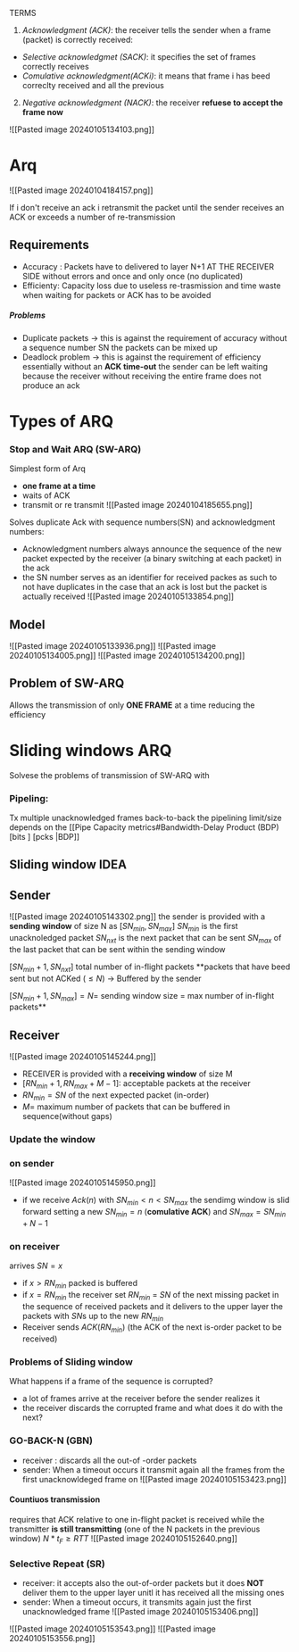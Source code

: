TERMS
1. *Acknowledgment (ACK)*: the receiver tells the sender when a frame (packet) is correctly received:
- *Selective acknowledgmet (SACK)*: it specifies the set of frames correctly receives 
- *Comulative acknowledgment(ACKi)*: it means that frame  i has beed correclty received and all the previous
2. *Negative acknowledgment (NACK)*: the receiver **refuese to accept the frame now**

![[Pasted image 20240105134103.png]]

# Arq
![[Pasted image 20240104184157.png]]

If i don't receive an ack i retransmit the packet until the sender receives an ACK or exceeds a number of re-transmission

## Requirements
- Accuracy : Packets have to delivered to layer N+1 AT THE RECEIVER SIDE  without errors and once and only once (no duplicated)
- Efficienty: Capacity loss due to useless re-trasmission and time waste when waiting for packets or ACK has to be avoided 
##### Problems
- Duplicate packets $\rightarrow$ this is against the requirement of accuracy
	    without a sequence number SN the packets can be mixed up
- Deadlock problem $\rightarrow$ this is against the requirement of efficiency 
		essentially without an **ACK time-out** the sender can be left waiting because the receiver without receiving the entire frame does not produce an ack 
# Types of ARQ

### Stop and Wait ARQ (SW-ARQ)
Simplest form of Arq
- **one frame at a time** 
- waits of ACK
- transmit or re transmit 
![[Pasted image 20240104185655.png]]

Solves duplicate Ack with sequence numbers(SN) and acknowledgment numbers:
- Acknowledgment numbers always announce the sequence of the new packet expected by the receiver (a binary switching at each packet) in the ack
- the SN number serves as an identifier for received packes as such to not have duplicates in the case that an ack is lost but the packet is actually received
![[Pasted image 20240105133854.png]]
## Model
![[Pasted image 20240105133936.png]]
![[Pasted image 20240105134005.png]]
![[Pasted image 20240105134200.png]]
## Problem of SW-ARQ
Allows the transmission of only **ONE FRAME** at a time reducing the efficiency

# Sliding windows ARQ
Solvese the problems of transmission of SW-ARQ with 
### Pipeling:
Tx multiple unacknowledged frames back-to-back
the pipelining limit/size depends on the [[Pipe Capacity metrics#Bandwidth-Delay Product (BDP) [bits ] [pcks  |BDP]]

## Sliding window IDEA


## Sender
![[Pasted image 20240105143302.png]]
the sender is provided with a **sending window**  of size N as $[SN_{min},SN_{max}]$
$SN_{min}$ is the first unacknoledged packet
$SN_{nxt}$ is the next packet that can be sent
$SN_{max}$ of the last packet that can be sent within the sending window

$[SN_{min}+1,SN_{nxt}]$ total number of in-flight packets **packets that have beed sent but not ACKed ($\leq N$) $\rightarrow$  Buffered by the sender

$[SN_{min}+1,SN_{max}]=N=$ sending window size = max number of in-flight packets**

## Receiver
![[Pasted image 20240105145244.png]]
- RECEIVER is provided with a **receiving window** of size M
- $[RN_{min}+1,RN_{max}+M-1]$: acceptable packets at the receiver
- $RN_{min} = SN$ of the next expected packet (in-order)
- $M =$ maximum number of packets that can be buffered in sequence(without gaps) 

### Update the window
### on sender
![[Pasted image 20240105145950.png]]
- if we receive $Ack(n)$ with $SN_{min}<n<SN_{max}$ the sendimg window is slid forward setting a new $SN_{min} = n$ (**comulative ACK**) and $SN_{max} = SN_{min} + N-1$
### on receiver
arrives $SN = x$  
- if $x>RN_{min}$ packed is buffered
- if $x=RN_{min}$ the receiver set $RN_{min}$ = $SN$ of the next missing packet in the sequence of received packets and it delivers to the upper layer the packets with $SN$s up to the new $RN_{min}$ 
- Receiver sends $ACK(RN_{min})$ (the ACK of the next is-order packet to be received)
### Problems of Sliding window
What happens if a frame of the sequence is corrupted?
- a lot of frames arrive at the receiver before the sender realizes it 
- the receiver discards the corrupted frame and what does it do with the next?

### GO-BACK-N (GBN)
- receiver : discards all the out-of -order packets
- sender: When a timeout occurs it transmit again all the frames from the first unacknowldeged frame on 
 ![[Pasted image 20240105153423.png]]

#### Countiuos transmission 
requires that ACK relative to one in-flight packet is received while the transmitter **is still transmitting** (one of the N packets in the previous window)
$N * t_F \geq RTT$ 
![[Pasted image 20240105152640.png]]

### Selective Repeat (SR) 
- receiver: it accepts also the out-of-order packets but it does **NOT** deliver them to the upper layer unitl it has received all the missing ones
- sender: When a timeout occurs, it transmits again just the first unacknowledged frame
![[Pasted image 20240105153406.png]] 

![[Pasted image 20240105153543.png]]
![[Pasted image 20240105153556.png]]